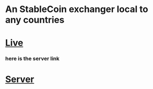 # An StableCoin exchanger local to any countries



# [Live](https://africa-finex-gateway-portal.netlify.app)

### here is the server link
# [Server](https://github.com/Azim-Ahmed/Africa-Finex-Gate-way-server)
